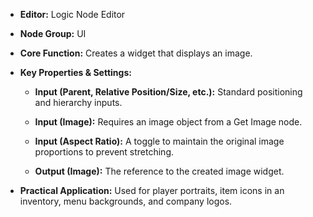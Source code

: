 - **Editor:** Logic Node Editor
    
- **Node Group:** UI
    
- **Core Function:** Creates a widget that displays an image.
    
- **Key Properties & Settings:**
    
    - **Input (Parent, Relative Position/Size, etc.):** Standard positioning and hierarchy inputs.
        
    - **Input (Image):** Requires an image object from a Get Image node.
        
    - **Input (Aspect Ratio):** A toggle to maintain the original image proportions to prevent stretching.
        
    - **Output (Image):** The reference to the created image widget.
        
- **Practical Application:** Used for player portraits, item icons in an inventory, menu backgrounds, and company logos.